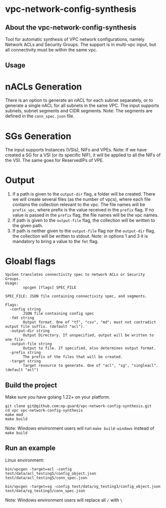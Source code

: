 # vpc-network-config-synthesis

## About the vpc-network-config-synthesis
Tool for automatic synthesis of VPC network configurations, namely Network ACLs and Security Groups.
The support is in multi-vpc input, but all connectivity must be within the same vpc.

## Usage

# nACLs Generation
There is an option to generate an nACL for each subnet separately, or to generate a single nACL for all subnets in the same VPC.
The input supports subnets, subnet segments and CIDR segments.
Note: The segments are defined in the `conn_spec.json` file.

# SGs Generation
The input supports Instances (VSIs), NIFs and VPEs.
Note: If we have created a SG for a VSI (or its specific NIF), it will be applied to all the NIFs of the VSI. The same goes for ReservedIPs of VPE.

# Output
1. If a path is given to the `output-dir` flag, a folder will be created. There we will create several files (as the number of vpcs), where each file contains the collection relevant to the vpc. The file names will be `prefix_vpc`, where prefix is ​​the value received in the `prefix` flag. If no value is passed in the `prefix` flag, the file names will be the vpc names.
2. If path is given to the `output-file` flag, the collection will be written to the given path.
3. If path is neither given to the `output-file` flag nor the `output-dir` flag, the collection will be written to stdout.
Note: in options 1 and 3 it is mandatory to bring a value to the `fmt` flag.

# Gloabl flags
```commandline
VpcGen translates connectivity spec to network ACLs or Security Groups.
Usage:
        vpcgen [flags] SPEC_FILE

SPEC_FILE: JSON file containing connectivity spec, and segments.

Flags:
  -config string
        JSON file containing config spec
  -fmt string
        Output format. One of "tf", "csv", "md"; must not contradict output file suffix. (default "acl").
  -output-dir string
        Output Directory. If unspecified, output will be written to one file.
  -output-file string
        Output to file. If specified, also determines output format.
  -prefix string
        The prefix of the files that will be created.
  -target string
        Target resource to generate. One of "acl", "sg", "singleacl". (default "acl")
```

## Build the project
Make sure you have golang 1.22+ on your platform.

```commandline
git clone git@github.com:np-guard/vpc-network-config-synthesis.git
cd vpc vpc-network-config-synthesis
make mod
make build
```

Note: Windows environment users will run `make build-windows` instead of `make build`


## Run an example
Linux environment:

```commandline
bin/vpcgen -target=acl -config test/data/acl_testing5/config_object.json test/data/acl_testing5/conn_spec.json

bin/vpcgen -target=sg -config test/data/sg_testing3/config_object.json test/data/sg_testing3/conn_spec.json
```

Note: Windows environment users will replace all `/` with `\`